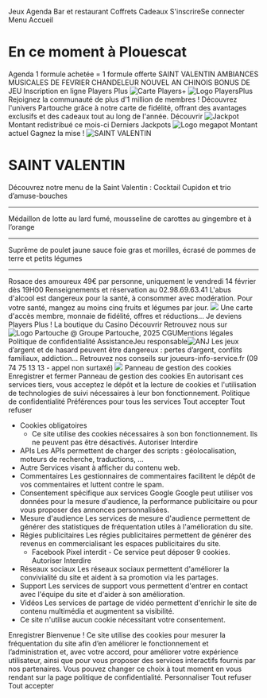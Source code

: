 Jeux  Agenda  Bar et restaurant  Coffrets Cadeaux 
S'inscrireSe connecter
Menu
Accueil
# En ce moment à Plouescat
Agenda
1 formule achetée = 1 formule offerte
SAINT VALENTIN
AMBIANCES MUSICALES DE FEVRIER
CHANDELEUR
NOUVEL AN CHINOIS
BONUS DE JEU
Inscription en ligne Players Plus
![Carte Players+](https://casino-plouescat.partouche.com/assets/card-0a1c5531.webp)
![Logo PlayersPlus](https://casino-plouescat.partouche.com/assets/logopplus-b291bd45.webp)
Rejoignez la communauté de plus d’1 million de membres ! Découvrez l'univers Partouche grâce à notre carte de fidélité, offrant des avantages exclusifs et des cadeaux tout au long de l'année. 
Découvrir
![Jackpot](https://casino-plouescat.partouche.com/assets/jackpot-bb543dfd.webp)
Montant redistribué ce mois-ci
Derniers Jackpots
![Logo megapot](https://casino-plouescat.partouche.com/assets/megapot-48add961.webp)
Montant actuel
Gagnez la mise !
![SAINT VALENTIN](https://cdn.partouche.com/9e65b880-d740-11ef-b67f-894bb6e2d7e4.jpeg)
# SAINT VALENTIN
Découvrez notre menu de la Saint Valentin :
Cocktail Cupidon et trio d’amuse-bouches
***
Médaillon de lotte au lard fumé, mousseline de carottes au gingembre et à l’orange
***
Suprême de poulet jaune sauce foie gras et morilles, écrasé de pommes de terre et petits légumes
***
Rosace des amoureux
49€ par personne, uniquement le vendredi 14 février dès 19H00
Renseignements et réservation au 02.98.69.63.41
L'abus d'alcool est dangereux pour la santé, à consommer avec modération. Pour votre santé, mangez au moins cinq fruits et légumes par jour.
![](https://casino-plouescat.partouche.com/assets/logopplusv2_fondNoir-02a17f23.svg)
Une carte d'accès membre, monnaie de fidélité, offres et réductions...
Je deviens Players Plus !
La boutique du Casino
Découvrir
Retrouvez nous sur
![Logo Partouche](https://casino-plouescat.partouche.com/icons/fond_noir/logoPartouche.svg)
@ Groupe Partouche, 2025 
CGUMentions légales Politique de confidentialité AssistanceJeu responsable![ANJ](https://casino-plouescat.partouche.com/img/anj_18.webp)
Les jeux d’argent et de hasard peuvent être dangereux : pertes d’argent, conflits familiaux, addiction... Retrouvez nos conseils sur joueurs-info-service.fr (09 74 75 13 13 - appel non surtaxé) ![](https://casino-plouescat.partouche.com/assets/gouv-59177436.png)
Panneau de gestion des cookies
Enregistrer et fermer 
Panneau de gestion des cookies
En autorisant ces services tiers, vous acceptez le dépôt et la lecture de cookies et l'utilisation de technologies de suivi nécessaires à leur bon fonctionnement.  Politique de confidentialité 
Préférences pour tous les services
Tout accepter  Tout refuser 
  * Cookies obligatoires
    * Ce site utilise des cookies nécessaires à son bon fonctionnement. Ils ne peuvent pas être désactivés.
Autoriser  Interdire 
  * APIs
Les APIs permettent de charger des scripts : géolocalisation, moteurs de recherche, traductions, ... 
  * Autre
Services visant à afficher du contenu web. 
  * Commentaires
Les gestionnaires de commentaires facilitent le dépôt de vos commentaires et luttent contre le spam. 
  * Consentement spécifique aux services Google
Google peut utiliser vos données pour la mesure d'audience, la performance publicitaire ou pour vous proposer des annonces personnalisées. 
  * Mesure d'audience
Les services de mesure d'audience permettent de générer des statistiques de fréquentation utiles à l'amélioration du site. 
  * Régies publicitaires
Les régies publicitaires permettent de générer des revenus en commercialisant les espaces publicitaires du site. 
    * Facebook Pixel
interdit -  Ce service peut déposer 9 cookies.
Autoriser  Interdire 
  * Réseaux sociaux
Les réseaux sociaux permettent d'améliorer la convivialité du site et aident à sa promotion via les partages. 
  * Support
Les services de support vous permettent d'entrer en contact avec l'équipe du site et d'aider à son amélioration. 
  * Vidéos
Les services de partage de vidéo permettent d'enrichir le site de contenu multimédia et augmentent sa visibilité. 
  * Ce site n'utilise aucun cookie nécessitant votre consentement.


Enregistrer
Bienvenue ! Ce site utilise des cookies pour mesurer la fréquentation du site afin d’en améliorer le fonctionnement et l’administration et, avec votre accord, pour améliorer votre expérience utilisateur, ainsi que pour vous proposer des services interactifs fournis par nos partenaires. Vous pouvez changer ce choix à tout moment en vous rendant sur la page politique de confidentialité. 
Personnaliser  Tout refuser  Tout accepter 
